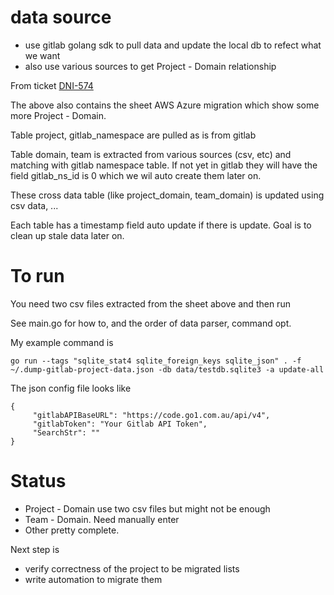 # data source

- use gitlab golang sdk to pull data and update the local db to refect what we want
- also use various sources to get Project - Domain relationship

From ticket [DNI-574](https://docs.google.com/spreadsheets/d/1Zw2Aj3Si_YbPCuBXPZo_EzJNkz3oeswsx5LgSGrU6EA/edit#gid=1588822298)

The above also contains the sheet AWS Azure migration which show some more Project - Domain.

Table project, gitlab_namespace are pulled as is from gitlab

Table domain, team is extracted from various sources (csv, etc) and matching with gitlab namespace table. If not yet in gitlab they will have the field gitlab_ns_id is 0 which we wil auto create them later on.

These cross data table (like project_domain, team_domain) is updated using csv data, ...

Each table has a timestamp field auto update if there is update. Goal is to clean up stale data later on.

# To run

You need two csv files extracted from the sheet above and then run

See main.go for how to, and the order of data parser, command opt.

My example command is

```
go run --tags "sqlite_stat4 sqlite_foreign_keys sqlite_json" . -f ~/.dump-gitlab-project-data.json -db data/testdb.sqlite3 -a update-all
```

The json config file looks like

```
{
     "gitlabAPIBaseURL": "https://code.go1.com.au/api/v4",
     "gitlabToken": "Your Gitlab API Token",
     "SearchStr": ""
}
```

# Status

- Project - Domain use two csv files but might not be enough
- Team - Domain. Need manually enter
- Other pretty complete.

Next step is
- verify correctness of the project to be migrated lists
- write automation to migrate them

